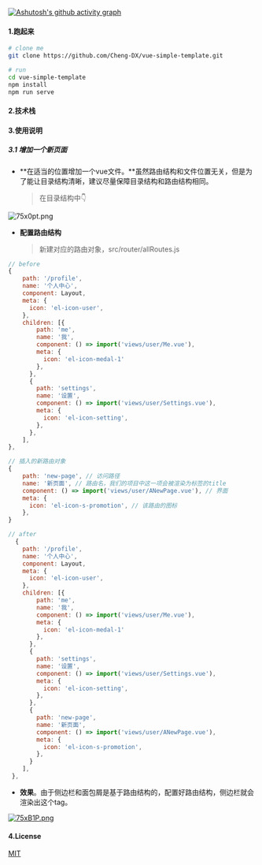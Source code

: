 [![Ashutosh's github activity graph](https://activity-graph.herokuapp.com/graph?username=Cheng-DX&theme=dracula)](https://github.com/ashutosh00710/github-readme-activity-graph)

#### 1.跑起来

```bash
# clone me
git clone https://github.com/Cheng-DX/vue-simple-template.git

# run
cd vue-simple-template
npm install
npm run serve
```

#### 2.技术栈

#### 3.使用说明

##### 3.1 增加一个新页面

- **在适当的位置增加一个vue文件。**虽然路由结构和文件位置无关，但是为了能让目录结构清晰，建议尽量保障目录结构和路由结构相同。

  > 在目录结构中👇

![75x0pt.png](https://s4.ax1x.com/2022/01/23/75x0pt.png)

- **配置路由结构**

  > 新建对应的路由对象，src/router/allRoutes.js

```js
// before
{
    path: '/profile',
    name: '个人中心',
    component: Layout,
    meta: {
      icon: 'el-icon-user',
    },
    children: [{
        path: 'me',
        name: '我',
        component: () => import('views/user/Me.vue'),
        meta: {
          icon: 'el-icon-medal-1'
        },
      },
      {
        path: 'settings',
        name: '设置',
        component: () => import('views/user/Settings.vue'),
        meta: {
          icon: 'el-icon-setting',
        },
      },
    ],
},      

// 插入的新路由对象
{
    path: 'new-page', // 访问路径
    name: '新页面', // 路由名，我们的项目中这一项会被渲染为标签的title
    component: () => import('views/user/ANewPage.vue'), // 界面
    meta: {
      icon: 'el-icon-s-promotion', // 该路由的图标
    },
}

// after
  {
    path: '/profile',
    name: '个人中心',
    component: Layout,
    meta: {
      icon: 'el-icon-user',
    },
    children: [{
        path: 'me',
        name: '我',
        component: () => import('views/user/Me.vue'),
        meta: {
          icon: 'el-icon-medal-1'
        },
      },
      {
        path: 'settings',
        name: '设置',
        component: () => import('views/user/Settings.vue'),
        meta: {
          icon: 'el-icon-setting',
        },
      },
      {
        path: 'new-page',
        name: '新页面',
        component: () => import('views/user/ANewPage.vue'),
        meta: {
          icon: 'el-icon-s-promotion',
        },
      }
    ],
 },
```

- **效果**。由于侧边栏和面包屑是基于路由结构的，配置好路由结构，侧边栏就会渲染出这个tag。

[![75xB1P.png](https://s4.ax1x.com/2022/01/23/75xB1P.png)](https://imgtu.com/i/75xB1P)

#### 4.License

[MIT](https://github.com/Cheng-DX/vue-simple-template/blob/main/LICENSE)

